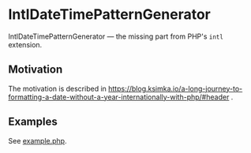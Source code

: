 # IntlDateTimePatternGenerator

IntlDateTimePatternGenerator — the missing part from PHP's `intl` extension.

## Motivation

The motivation is described in https://blog.ksimka.io/a-long-journey-to-formatting-a-date-without-a-year-internationally-with-php/#header .

## Examples

See [example.php](example.php).
